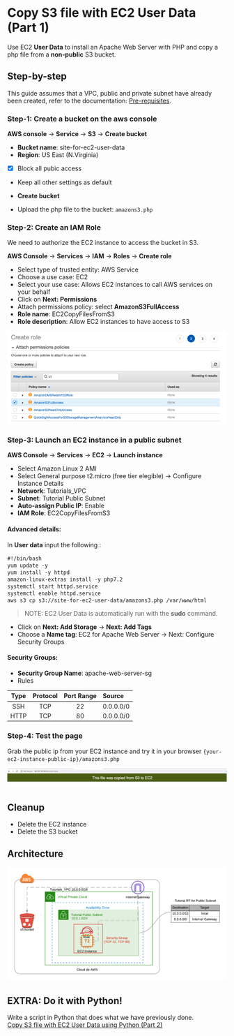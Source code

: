 # Copy S3 file with EC2 User Data (Part 1)
Use EC2 **User Data** to install an Apache Web Server with PHP and copy a php file from a **non-public** S3 bucket.


## Step-by-step
This guide assumes that a VPC, public and private subnet have already been created, refer to the documentation: [Pre-requisites](../README.md). 


### Step-1: Create a bucket on the aws console
**AWS console** -> **Service** -> **S3** ->  **Create bucket**

* **Bucket name**: site-for-ec2-user-data
* **Region**: US East (N.Virginia)
 -[x] Block all pubic access 
* Keep all other settings as default 
* **Create bucket**

* Upload the php file to the bucket: `amazons3.php`
 

### Step-2: Create an IAM Role
We need to authorize the EC2 instance to access the bucket in S3.

**AWS Console** -> **Services** -> **IAM** -> **Roles** -> **Create role**

* Select type of trusted entity: AWS Service
* Choose a use case: EC2
* Select your use case: Allows EC2 instances to call AWS services on your behalf
* Click on **Next: Permissions**
* Attach permissions policy: select **AmazonS3FullAccess** 
* **Role name**: EC2CopyFilesFromS3
* **Role description**: Allow EC2 instances to have access to S3

![IAM Role](images/iam-role-access.png)
 
### Step-3: Launch an EC2 instance in a public subnet
**AWS Console** -> **Services** -> **EC2** -> **Launch instance**

* Select Amazon Linux 2 AMI 
* Select General purpose t2.micro (free tier elegible) -> Configure Instance Details
* **Network**: Tutorials_VPC
* **Subnet**: Tutorial Public Subnet
* **Auto-assign Public IP**: Enable
* **IAM Role**: EC2CopyFilesFromS3

#### Advanced details: 
In **User data** input the following : 

    #!/bin/bash
    yum update -y
    yum install -y httpd 
    amazon-linux-extras install -y php7.2
    systemctl start httpd.service
    systemctl enable httpd.service
    aws s3 cp s3://site-for-ec2-user-data/amazons3.php /var/www/html
    
     
> NOTE: EC2 User Data is automatically run with the **sudo** command.


* Click on **Next: Add Storage** -> **Next: Add Tags**
* Choose a **Name tag**: EC2 for Apache Web Server -> Next: Configure Security Groups

#### Security Groups:
* **Security Group Name**: apache-web-server-sg
* Rules

| Type      | Protocol | Port Range | Source    |
| :---:     |   :---:  | :---:      | :---      |
| SSH       | TCP      | 22         | 0.0.0.0/0 |
| HTTP      | TCP      | 80         | 0.0.0.0/0 |



### Step-4: Test the page
Grab the public ip from your EC2 instance and try it in your browser `{your-ec2-instance-public-ip}/amazons3.php`

![amazon s3 copied file](images/copied-file.png)


## Cleanup 
* Delete the EC2 instance
* Delete the S3 bucket

## Architecture
![EC2 S3 Architecture](images/ec2-s3-architecture.png)


## EXTRA: Do it with Python!
Write a script in Python that does what we have previously done.  
[Copy S3 file with EC2 User Data using Python (Part 2)](../ec2-user-data-s3-site-python/)
